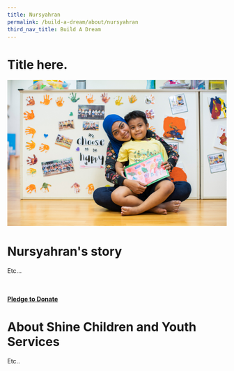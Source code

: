 ```yaml
---
title: Nursyahran
permalink: /build-a-dream/about/nursyahran
third_nav_title: Build A Dream
---
```

# Title here.  
<a href="www.marinabaysands.com/artsciencemuseum"> <img src="/images/BaD3.jpg" /></a>
# Nursyahran's story

Etc... 

<br>
<font color="orangered"><b><br><a href="www.marinabaysands.com/artsciencemuseum">Pledge to Donate</a></b></font>
<br>
      
# About Shine Children and Youth Services 
  
Etc..

